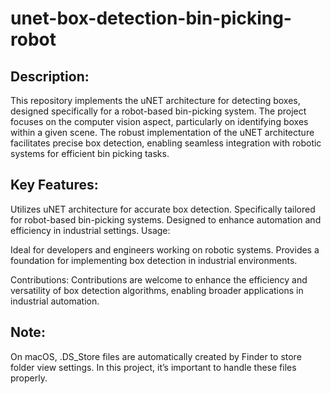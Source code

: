# unet-box-detection-bin-picking-robot

## Description:

This repository implements the uNET architecture for detecting boxes, designed specifically for a robot-based bin-picking system. The project focuses on the computer vision aspect, particularly on identifying boxes within a given scene. The robust implementation of the uNET architecture facilitates precise box detection, enabling seamless integration with robotic systems for efficient bin picking tasks.

## Key Features:

Utilizes uNET architecture for accurate box detection. Specifically tailored for robot-based bin-picking systems. Designed to enhance automation and efficiency in industrial settings. Usage:

Ideal for developers and engineers working on robotic systems. Provides a foundation for implementing box detection in industrial environments.

Contributions: Contributions are welcome to enhance the efficiency and versatility of box detection algorithms, enabling broader applications in industrial automation.

## Note: 

On macOS, .DS_Store files are automatically created by Finder to store folder view settings. In this project, it’s important to handle these files properly.
